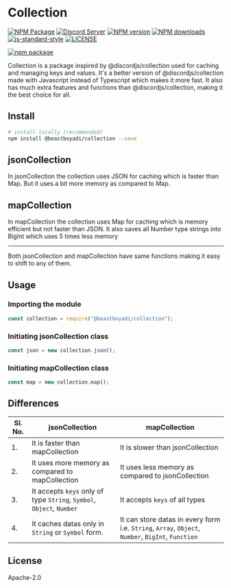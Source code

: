 # Collection
[![NPM Package](https://github.com/BeastBoyADI/collection/actions/workflows/npm-publish.yml/badge.svg)](https://github.com/BeastBoyADI/collection/actions)
[![Discord Server](https://img.shields.io/discord/888465044868833331?color=5865F2&logo=discord&logoColor=white)](https://discord.gg/bX6AT65PmP)
[![NPM version](https://img.shields.io/npm/v/@beastboyadi/collection.svg?maxAge=3600)](https://www.npmjs.com/package/@beastboyadi/collection)
[![NPM downloads](https://img.shields.io/npm/dt/@beastboyadi/collection.svg?maxAge=3600)](https://www.npmjs.com/package/@beastboyadi/collection)
[![js-standard-style](https://img.shields.io/badge/code%20style-standard-brightgreen.svg?maxAge=3600)](https://github.com/feross/standard)
[![LICENSE](https://img.shields.io/github/license/BeastBoyADI/collection.svg?maxAge=3600)](LICENSE)

[![npm package](https://nodei.co/npm/@beastboyadi/collection.png?downloads=true&downloadRank=true&stars=true)](https://nodei.co/npm/@beastboyadi/collection/)

Collection is a package inspired by @discordjs/collection used for caching and managing keys and values. It's a better version of @discordjs/collection made with Javascript instead of Typescript which makes it more fast. It also has much extra features and functions than @discordjs/collection, making it the best choice for all.

## Install
```sh
# install locally (recommended)
npm install @beastboyadi/collection --save
```

## jsonCollection
In jsonCollection the collection uses JSON for caching which is faster than Map. But it uses a bit more memory as compared to Map.

## mapCollection
In mapCollection the collection uses Map for caching which is memory efficient but not faster than JSON. It also saves all Number type strings into BigInt which uses 5 times less memory

---
Both jsonCollection and mapCollection have same functions making it easy to shift to any of them.

## Usage

### Importing the module
```js
const collection = require("@beastboyadi/collection");
```

### Initiating jsonCollection class
```js
const json = new collection.json();
```

### Initiating mapCollection class
```js
const map = new collection.map();
```

## Differences
| Sl. No. | jsonCollection | mapCollection |
|--------|----------------|---------------|
| 1. | It is faster than mapCollection | It is slower than jsonCollection |
| 2. | It uses more memory as compared to mapCollection | It uses less memory as compared to jsonCollection |
| 3. | It accepts `keys` only of type `String`, `Symbol`, `Object`, `Number` | It accepts `keys` of all types |
| 4. | It caches datas only in `String` or `Symbol` form. | It can store datas in every form i.e. `String`, `Array`, `Object`, `Number`, `BigInt`, `Function` |

## License
Apache-2.0
